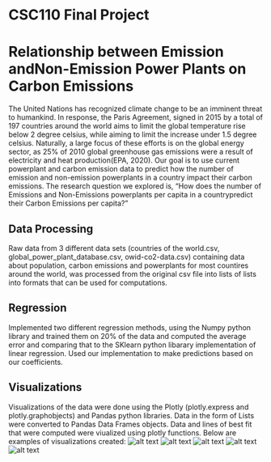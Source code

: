 # CSC110 Final Project
# Relationship between Emission andNon-Emission Power Plants on Carbon Emissions
The United Nations has recognized climate change to be an imminent threat to humankind.  In response, the Paris Agreement, signed in 2015 by a total of 197 countries around the world aims to limit the global temperature rise below 2 degree celsius,  while aiming to limit the increase under 1.5 degree celsius. Naturally, a large focus of these efforts is on the global energy sector, as 25% of 2010 global greenhouse gas emissions were a result of electricity and heat production(EPA, 2020).
Our goal is to use current powerplant and carbon emission data to predict how the number of emission and non-emission powerplants in a country impact their carbon emissions. The research question we explored is, “How does the number of Emissions and Non-Emissions powerplants per capita in a countrypredict their Carbon Emissions per capita?”

## Data Processing
Raw data from 3 different data sets (countries of the world.csv, global_power_plant_database.csv, owid-co2-data.csv) containing data about population, carbon emissions and powerplants for most countires around the world, was processed from the original csv file into lists of lists into formats that can be used for computations. 

## Regression
Implemented two different regression methods, using the Numpy python library and trained them on 20% of the data and computed the average error and comparing that to the SKlearn python libarary implementation of linear regression. Used our implementation to make predictions based on our coefficients.  

## Visualizations
Visualizations of the data were done using the Plotly (plotly.express and plotly.graphobjects) and Pandas python libraries. 
Data in the form of Lists were converted to Pandas Data Frames objects. Data and lines of best fit that were computed were viualized using plotly functions.
Below are examples of visualizations created: 
![alt text](https://www.online-convert.com/downloadfile/30873725-f1a6-443b-9f0b-33725eb0b700/49577bb1-a124-437f-8b43-e3e798f042d4)
![alt text](https://www.online-convert.com/downloadfile/bd2edbae-b037-4475-8ca6-e6d09080f3d3/fc5a4b3a-dc4c-46a4-ae58-8d8fdf193fa3)
![alt text](https://www.online-convert.com/downloadfile/30873725-f1a6-443b-9f0b-33725eb0b700/e3818cdf-b3ff-439f-bedb-d3cd85dfc12e)
![alt text](https://www.online-convert.com/downloadfile/30873725-f1a6-443b-9f0b-33725eb0b700/99f2f238-4d60-4512-b654-ae736b5f0621)
![alt text](https://www.online-convert.com/downloadfile/07c9b4ba-c946-4fd2-b113-fc52643bdeda/33245609-6112-49bc-a79f-10dd41da1aec)
